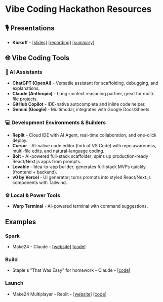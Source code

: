 # Vibe Coding Hackathon Resources

## 🎙️ Presentations
* **Kickoff** - [[slides]](https://docs.google.com/presentation/d/1IsNzGEAfMPr5f6jwQ6ePVrL560r_8gN4i24ojO6NjZE/edit?usp=sharing) [[recording]](https://drive.google.com/file/d/1LbS1KWQrskK2SPZC32OLz5nx2bG1NpPO/view?usp=drive_link) [[summary]](https://docs.google.com/document/d/1u4vYx87usg4Cw01ywGhHVO8I-epPNkk2DIyPlUbnbc8/edit?usp=sharing)

## 🌐 Vibe Coding Tools

### 🤖 AI Assistants
* **ChatGPT (OpenAI)** - Versatile assistant for scaffolding, debugging, and explanations.
* **Claude (Anthropic)** - Long-context reasoning partner, great for multi-file projects.
* **GitHub Copilot** - IDE-native autocomplete and inline code helper.
* **Gemini (Google)** - Multimodal, integrates with Google Docs/Sheets.

### 💻 Development Environments & Builders

* **Replit** - Cloud IDE with AI Agent, real-time collaboration, and one-click deploy.
* **Cursor** - AI-native code editor (fork of VS Code) with repo awareness, multi-file edits, and natural-language coding.
* **Bolt** - AI-powered full-stack scaffolder; spins up production-ready React/Next.js apps from prompts.
* **Lovable** - Idea-to-app builder; generates full-stack MVPs quickly (frontend + backend).
* **v0 by Vercel** - UI generator; turns prompts into styled React/Next.js components with Tailwind.

### ⚙️ Local & Power Tools

* **Warp Terminal** - AI-powered terminal with command suggestions.

## Examples
### Spark
- Make24 - Claude - [[website]](https://make24-claude.vercel.app) [[code]](/examples/Claude4-Make24)

### Build
- Staple's "That Was Easy" for homework - Claude - [[code]](/examples/Claude4-ThatWasEasy)
### Launch
- Make24 Multiplayer - Replit - [[website]](https://make24-replit.onrender.com) [[code]](/examples/Replit-Make24)
